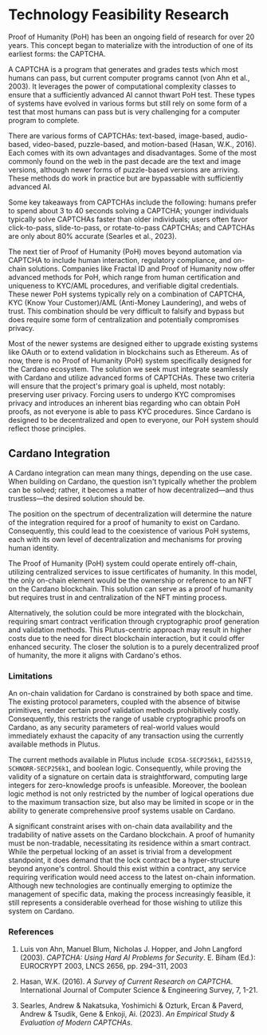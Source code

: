 # Technology Feasibility Research

Proof of Humanity (PoH) has been an ongoing field of research for over 20 years. This concept began to materialize with the introduction of one of its earliest forms: the CAPTCHA.

A CAPTCHA is a program that generates and grades tests which most humans can pass, but current computer programs cannot (von Ahn et al., 2003). It leverages the power of computational complexity classes to ensure that a sufficiently advanced AI cannot thwart PoH test. These types of systems have evolved in various forms but still rely on some form of a test that most humans can pass but is very challenging for a computer program to complete.

There are various forms of CAPTCHAs: text-based, image-based, audio-based, video-based, puzzle-based, and motion-based (Hasan, W.K., 2016). Each comes with its own advantages and disadvantages. Some of the most commonly found on the web in the past decade are the text and image versions, although newer forms of puzzle-based versions are arriving. These methods do work in practice but are bypassable with sufficiently advanced AI.

Some key takeaways from CAPTCHAs include the following: humans prefer to spend about 3 to 40 seconds solving a CAPTCHA; younger individuals typically solve CAPTCHAs faster than older individuals; users often favor click-to-pass, slide-to-pass, or rotate-to-pass CAPTCHAs; and CAPTCHAs are only about 80% accurate (Searles et al., 2023).

The next tier of Proof of Humanity (PoH) moves beyond automation via CAPTCHA to include human interaction, regulatory compliance, and on-chain solutions. Companies like Fractal ID and Proof of Humanity now offer advanced methods for PoH, which range from human certification and uniqueness to KYC/AML procedures, and verifiable digital credentials. These newer PoH systems typically rely on a combination of CAPTCHA, KYC (Know Your Customer)/AML (Anti-Money Laundering), and webs of trust. This combination should be very difficult to falsify and bypass but does require some form of centralization and potentially compromises privacy.

Most of the newer systems are designed either to upgrade existing systems like OAuth or to extend validation in blockchains such as Ethereum. As of now, there is no Proof of Humanity (PoH) system specifically designed for the Cardano ecosystem. The solution we seek must integrate seamlessly with Cardano and utilize advanced forms of CAPTCHAs. These two criteria will ensure that the project's primary goal is upheld, most notably: preserving user privacy. Forcing users to undergo KYC compromises privacy and introduces an inherent bias regarding who can obtain PoH proofs, as not everyone is able to pass KYC procedures. Since Cardano is designed to be decentralized and open to everyone, our PoH system should reflect those principles.

## Cardano Integration

A Cardano integration can mean many things, depending on the use case. When building on Cardano, the question isn't typically whether the problem can be solved; rather, it becomes a matter of how decentralized—and thus trustless—the desired solution should be.

The position on the spectrum of decentralization will determine the nature of the integration required for a proof of humanity to exist on Cardano. Consequently, this could lead to the coexistence of various PoH systems, each with its own level of decentralization and mechanisms for proving human identity.

The Proof of Humanity (PoH) system could operate entirely off-chain, utilizing centralized services to issue certificates of humanity. In this model, the only on-chain element would be the ownership or reference to an NFT on the Cardano blockchain. This solution can serve as a proof of humanity but requires trust in and centralization of the NFT minting process.

Alternatively, the solution could be more integrated with the blockchain, requiring smart contract verification through cryptographic proof generation and validation methods. This Plutus-centric approach may result in higher costs due to the need for direct blockchain interaction, but it could offer enhanced security. The closer the solution is to a purely decentralized proof of humanity, the more it aligns with Cardano's ethos.

### Limitations

An on-chain validation for Cardano is constrained by both space and time. The existing protocol parameters, coupled with the absence of bitwise primitives, render certain proof validation methods prohibitively costly. Consequently, this restricts the range of usable cryptographic proofs on Cardano, as any security parameters of real-world values would immediately exhaust the capacity of any transaction using the currently available methods in Plutus.

The current methods available in Plutus include` ECDSA-SECP256k1`, `Ed25519`, `SCHNORR-SECP256k1`, and boolean logic. Consequently, while proving the validity of a signature on certain data is straightforward, computing large integers for zero-knowledge proofs is unfeasible. Moreover, the boolean logic method is not only restricted by the number of logical operations due to the maximum transaction size, but also may be limited in scope or in the ability to generate comprehensive proof systems usable on Cardano.

A significant constraint arises with on-chain data availability and the tradability of native assets on the Cardano blockchain. A proof of humanity must be non-tradable, necessitating its residence within a smart contract. While the perpetual locking of an asset is trivial from a development standpoint, it does demand that the lock contract be a hyper-structure beyond anyone's control. Should this exist within a contract, any service requiring verification would need access to the latest on-chain information. Although new technologies are continually emerging to optimize the management of specific data, making the process increasingly feasible, it still represents a considerable overhead for those wishing to utilize this system on Cardano.

### References

1. Luis von Ahn, Manuel Blum, Nicholas J. Hopper, and John Langford (2003). *CAPTCHA: Using Hard AI Problems for Security*. E. Biham (Ed.): EUROCRYPT 2003, LNCS 2656, pp. 294–311, 2003

2. Hasan, W.K. (2016). *A Survey of Current Research on CAPTCHA*. International Journal of Computer Science & Engineering Survey, 7, 1-21.

3. Searles, Andrew & Nakatsuka, Yoshimichi & Ozturk, Ercan & Paverd, Andrew & Tsudik, Gene & Enkoji, Ai. (2023). *An Empirical Study & Evaluation of Modern CAPTCHAs*. 